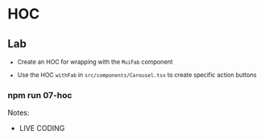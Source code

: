 <!-- .slide: class="exercice" -->

# HOC

## Lab

<small>

- Create an HOC for wrapping with the `MuiFab` component

- Use the HOC `withFab` in `src/components/Carousel.tsx` to create specific action buttons

</small>

### npm run 07-hoc

Notes:

- LIVE CODING
